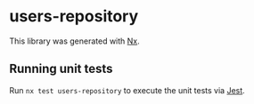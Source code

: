 # users-repository

This library was generated with [Nx](https://nx.dev).

## Running unit tests

Run `nx test users-repository` to execute the unit tests via [Jest](https://jestjs.io).
